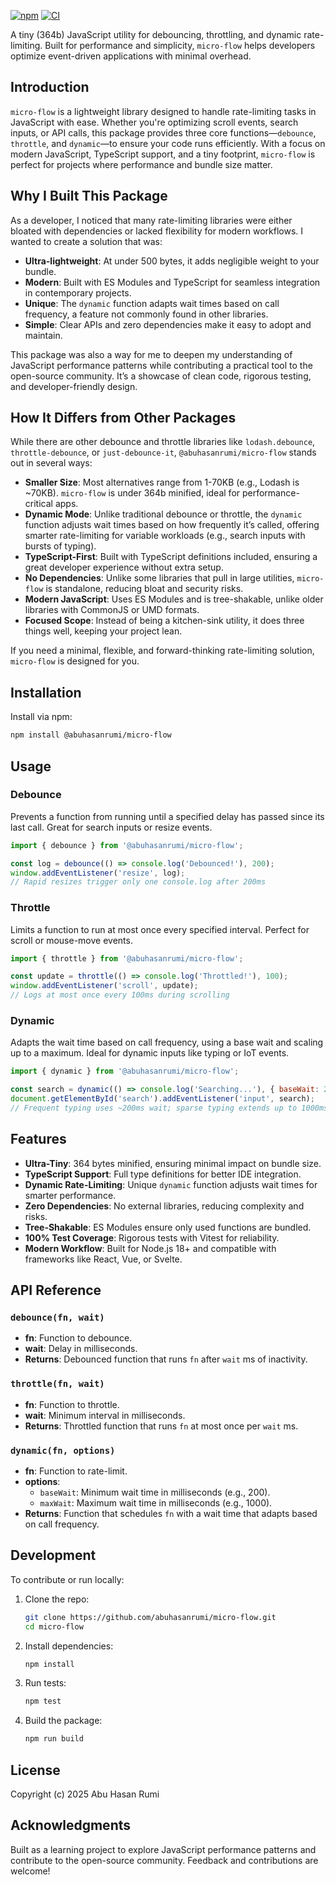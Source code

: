 [![npm](https://img.shields.io/npm/v/@abuhasanrumi/micro-flow)](https://www.npmjs.com/package/@abuhasanrumi/micro-flow)
[![CI](https://github.com/abuhasanrumi/micro-flow/actions/workflows/ci.yml/badge.svg)](https://github.com/abuhasanrumi/micro-flow/actions)

A tiny (364b) JavaScript utility for debouncing, throttling, and dynamic rate-limiting. Built for performance and simplicity, `micro-flow` helps developers optimize event-driven applications with minimal overhead.

## Introduction

`micro-flow` is a lightweight library designed to handle rate-limiting tasks in JavaScript with ease. Whether you're optimizing scroll events, search inputs, or API calls, this package provides three core functions—`debounce`, `throttle`, and `dynamic`—to ensure your code runs efficiently. With a focus on modern JavaScript, TypeScript support, and a tiny footprint, `micro-flow` is perfect for projects where performance and bundle size matter.

## Why I Built This Package

As a developer, I noticed that many rate-limiting libraries were either bloated with dependencies or lacked flexibility for modern workflows. I wanted to create a solution that was:

- **Ultra-lightweight**: At under 500 bytes, it adds negligible weight to your bundle.
- **Modern**: Built with ES Modules and TypeScript for seamless integration in contemporary projects.
- **Unique**: The `dynamic` function adapts wait times based on call frequency, a feature not commonly found in other libraries.
- **Simple**: Clear APIs and zero dependencies make it easy to adopt and maintain.

This package was also a way for me to deepen my understanding of JavaScript performance patterns while contributing a practical tool to the open-source community. It’s a showcase of clean code, rigorous testing, and developer-friendly design.

## How It Differs from Other Packages

While there are other debounce and throttle libraries like `lodash.debounce`, `throttle-debounce`, or `just-debounce-it`, `@abuhasanrumi/micro-flow` stands out in several ways:

- **Smaller Size**: Most alternatives range from 1-70KB (e.g., Lodash is ~70KB). `micro-flow` is under 364b minified, ideal for performance-critical apps.
- **Dynamic Mode**: Unlike traditional debounce or throttle, the `dynamic` function adjusts wait times based on how frequently it’s called, offering smarter rate-limiting for variable workloads (e.g., search inputs with bursts of typing).
- **TypeScript-First**: Built with TypeScript definitions included, ensuring a great developer experience without extra setup.
- **No Dependencies**: Unlike some libraries that pull in large utilities, `micro-flow` is standalone, reducing bloat and security risks.
- **Modern JavaScript**: Uses ES Modules and is tree-shakable, unlike older libraries with CommonJS or UMD formats.
- **Focused Scope**: Instead of being a kitchen-sink utility, it does three things well, keeping your project lean.

If you need a minimal, flexible, and forward-thinking rate-limiting solution, `micro-flow` is designed for you.

## Installation

Install via npm:

```bash
npm install @abuhasanrumi/micro-flow
```

## Usage

### Debounce
Prevents a function from running until a specified delay has passed since its last call. Great for search inputs or resize events.

```javascript
import { debounce } from '@abuhasanrumi/micro-flow';

const log = debounce(() => console.log('Debounced!'), 200);
window.addEventListener('resize', log);
// Rapid resizes trigger only one console.log after 200ms
```

### Throttle
Limits a function to run at most once every specified interval. Perfect for scroll or mouse-move events.

```javascript
import { throttle } from '@abuhasanrumi/micro-flow';

const update = throttle(() => console.log('Throttled!'), 100);
window.addEventListener('scroll', update);
// Logs at most once every 100ms during scrolling
```

### Dynamic
Adapts the wait time based on call frequency, using a base wait and scaling up to a maximum. Ideal for dynamic inputs like typing or IoT events.

```javascript
import { dynamic } from '@abuhasanrumi/micro-flow';

const search = dynamic(() => console.log('Searching...'), { baseWait: 200, maxWait: 1000 });
document.getElementById('search').addEventListener('input', search);
// Frequent typing uses ~200ms wait; sparse typing extends up to 1000ms
```

## Features

- **Ultra-Tiny**: 364 bytes minified, ensuring minimal impact on bundle size.
- **TypeScript Support**: Full type definitions for better IDE integration.
- **Dynamic Rate-Limiting**: Unique `dynamic` function adjusts wait times for smarter performance.
- **Zero Dependencies**: No external libraries, reducing complexity and risks.
- **Tree-Shakable**: ES Modules ensure only used functions are bundled.
- **100% Test Coverage**: Rigorous tests with Vitest for reliability.
- **Modern Workflow**: Built for Node.js 18+ and compatible with frameworks like React, Vue, or Svelte.

## API Reference

### `debounce(fn, wait)`
- **fn**: Function to debounce.
- **wait**: Delay in milliseconds.
- **Returns**: Debounced function that runs `fn` after `wait` ms of inactivity.

### `throttle(fn, wait)`
- **fn**: Function to throttle.
- **wait**: Minimum interval in milliseconds.
- **Returns**: Throttled function that runs `fn` at most once per `wait` ms.

### `dynamic(fn, options)`
- **fn**: Function to rate-limit.
- **options**:
  - `baseWait`: Minimum wait time in milliseconds (e.g., 200).
  - `maxWait`: Maximum wait time in milliseconds (e.g., 1000).
- **Returns**: Function that schedules `fn` with a wait time that adapts based on call frequency.

## Development

To contribute or run locally:

1. Clone the repo:
   ```bash
   git clone https://github.com/abuhasanrumi/micro-flow.git
   cd micro-flow
   ```

2. Install dependencies:
   ```bash
   npm install
   ```

3. Run tests:
   ```bash
   npm test
   ```

4. Build the package:
   ```bash
   npm run build
   ```

## License

Copyright (c) 2025 Abu Hasan Rumi

## Acknowledgments

Built as a learning project to explore JavaScript performance patterns and contribute to the open-source community. Feedback and contributions are welcome!